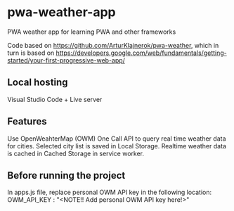 # pwa-weather-app
PWA weather app for learning PWA and other frameworks

Code based on https://github.com/ArturKlajnerok/pwa-weather, which in turn is based on https://developers.google.com/web/fundamentals/getting-started/your-first-progressive-web-app/

## Local hosting

Visual Studio Code + Live server

## Features

Use OpenWeahterMap (OWM) One Call API to query real time weather data for cities.
Selected city list is saved in Local Storage.
Realtime weather data is cached in Cached Storage in service worker.


## Before running the project
In apps.js file, replace personal OWM API key in the following location:
	OWM_API_KEY : "<NOTE!! Add personal OWM API key here!>"